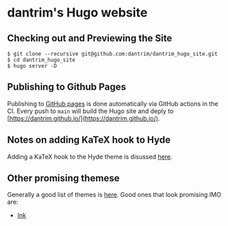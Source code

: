 # dantrim's Hugo website

## Checking out and Previewing the Site

```shell
$ git clone --recursive git@github.com:dantrim/dantrim_hugo_site.git
$ cd dantrim_hugo_site
$ hugo server -D
```

## Publishing to Github Pages

Publishing to [GitHub pages](https://pages.github.com/) is done automatically
via GitHub actions in the CI.
Every push to `main` will build the Hugo site and deply to
[https://dantrim.github.io/](https://dantrim.github.io/).

## Notes on adding KaTeX hook to Hyde

Adding a KaTeX hook to the Hyde theme is disussed [here](https://dzhg.dev/posts/2020/08/how-to-add-latex-support-in-hugo/).

## Other promising themese

Generally a good list of themes is [here](https://wiki.nikitavoloboev.xyz/web/static-sites/hugo).
Good ones that look promising IMO are:

- [Ink](https://github.com/knadh/hugo-ink)
